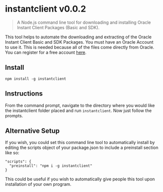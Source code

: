 # instantclient v0.0.2
> A Node.js command line tool for downloading and installing Oracle Instant Client Packages (Basic and SDK).

This tool helps to automate the downloading and extracting of the Oracle Instant Client Basic and SDK Packages. You must have an Oracle Account to use it. This is needed because all of the files come directly from Oracle. You can register for a free account [here](https://profile.oracle.com/myprofile/account/create-account.jspx). 

## Install
```shell
npm install -g instantclient
```

## Instructions
From the command prompt, navigate to the directory where you would like the instantclient folder placed and run ```instantclient```. Now just follow the prompts.

## Alternative Setup
If you wish, you could set this command line tool to automatically install by editing the scripts object of your package.json to include a preinstall section like so:
```shell
"scripts": {
  "preinstall": "npm i -g instantclient"
}
```
This could be useful if you wish to automatically give people this tool upon installation of your own program.
